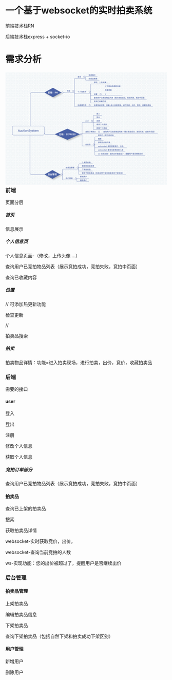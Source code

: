 # 一个基于websocket的实时拍卖系统

前端技术栈RN

后端技术栈express + socket-io

# 需求分析

### ![架构图](./架构图.png)前端

页面分层

##### 首页

信息展示



##### 个人信息页

个人信息页面-（修改，上传头像....）

查询用户已竞拍物品列表（展示竞拍成功，竞拍失败，竞拍中页面）

查询已收藏内容

##### 设置

// 可添加热更新功能

检查更新

//

拍卖品搜索

##### 拍卖

拍卖物品详情：功能=进入拍卖现场，进行拍卖，出价，竞价，收藏拍卖品



### 后端

需要的接口

#### user

登入

登出

注册

修改个人信息

获取个人信息

##### 竞拍订单部分

查询用户已竞拍物品列表（展示竞拍成功，竞拍失败，竞拍中页面）

#### 拍卖品

查询已上架的拍卖品

搜索

获取拍卖品详情

websocket-实时获取竞价，出价，

websocket-查询当前竞拍的人数

ws-实现功能：您的出价被超过了，提醒用户是否继续出价

### 后台管理

#### 拍卖品管理

上架拍卖品

编辑拍卖品信息

下架拍卖品

查询下架拍卖品（包括自然下架和拍卖成功下架区别）



#### 用户管理

新增用户

删除用户

